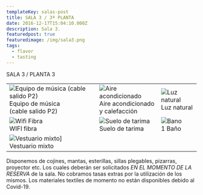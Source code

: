 ```yaml
---
templateKey: salas-post
title: SALA 3 / 3ª PLANTA
date: 2016-12-17T15:04:10.000Z
description: Sala 3.
featuredpost: true
featuredimage: /img/sala3.png
tags:
  - flavor
  - tasting
---
```

SALA 3 / PLANTA 3

|                                                                                                            |                                                                                  |                                                |
| ---------------------------------------------------------------------------------------------------------- | -------------------------------------------------------------------------------- | ---------------------------------------------- |
| ![Equipo de música (cable salido P2)](/img/equipo-musica.png) <br/>Equipo de música <br/>(cable salido P2) | ![Aire acondicionado](/img/aire.png) <br/> Aire acondicionado<br/> y calefacción | ![Luz natural](/img/luce.png) <br/>Luz natural |
| ![Wifi Fibra](/img/wifi.png) <br/>WIFI fibra                                                               | ![Suelo de tarima](/img/suelo.png) <br/>Suelo de tarima                          | ![Bano](/img/bano.jpg) <br/>1 Baño             |
| ![Vestuario mixto](/img/vestuario.png)] <br/>Vestuario mixto<br/>                                          |                                                                                  |                                                |

Disponemos de cojines, mantas, esterillas, sillas plegables, pizarras, proyector etc. Los cuales deberán ser solicitados *EN EL MOMENTO DE LA RESERVA* de la sala. No cobramos tasas extras por la utilización de los mismos. Los materiales textiles de momento no están disponibles debido al Covid-19.